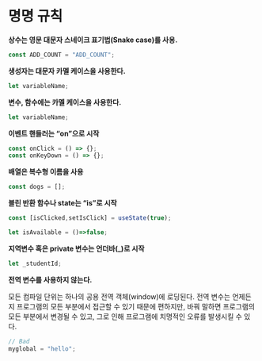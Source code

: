 # 명명 규칙

****상수는 영문 대문자 스네이크 표기법(Snake case)를 사용.****

```jsx
const ADD_COUNT = "ADD_COUNT";
```

****생성자는 대문자 카멜 케이스을 사용한다.****

```jsx
let variableName;
```

****변수, 함수에는 카멜 케이스을 사용한다.****

```jsx
let variableName;
```

**이벤트 핸들러는 “on”으로 시작**

```jsx
const onClick = () => {};
const onKeyDown = () => {};
```

**배열은 복수형 이름을 사용**

```jsx
const dogs = [];
```

**블린 반환 함수나 state는 “is”로 시작**

```jsx
const [isClicked,setIsClick] = useState(true);

let isAvailable = ()=>false;
```

**지역변수 혹은 private 변수는 언더바(_)로 시작**

```jsx
let _studentId;
```

****전역 변수를 사용하지 않는다.****

모든 컴파일 단위는 하나의 공용 전역 객체(window)에 로딩된다. 전역 변수는 언제든지 프로그램의 모든 부분에서 접근할 수 있기 때문에 편하지만, 바꿔 말하면 프로그램의 모든 부분에서 변경될 수 있고, 그로 인해 프로그램에 치명적인 오류를 발생시킬 수 있다.

```jsx
// Bad
myglobal = "hello";
```